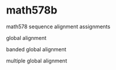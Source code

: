 math578b
========

math578 sequence alignment assignments

global alignment

banded global alignment

multiple global alignment

